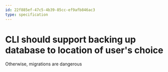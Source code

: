 ```yaml
---
id: 22f885ef-47c5-4b39-85cc-ef9afb846ac3
type: specification
---
```


# CLI should support backing up database to location of user's choice

Otherwise, migrations are dangerous
